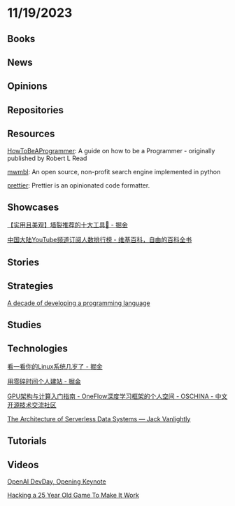 # 11/19/2023

## Books

## News

## Opinions

## Repositories

## Resources
[HowToBeAProgrammer](https://github.com/braydie/HowToBeAProgrammer): A guide on how to be a Programmer - originally published by Robert L Read

[mwmbl](https://github.com/mwmbl/mwmbl): An open source, non-profit search engine implemented in python

[prettier](https://github.com/prettier/prettier): Prettier is an opinionated code formatter.

## Showcases
[【实用且美观】墙裂推荐的十大工具🥽 - 掘金](https://juejin.cn/post/7299859799780294707)

[中国大陆YouTube频道订阅人数排行榜 - 维基百科，自由的百科全书](https://zh.wikipedia.org/wiki/%E4%B8%AD%E5%9C%8B%E5%A4%A7%E9%99%B8YouTube%E9%A0%BB%E9%81%93%E8%A8%82%E9%96%B1%E4%BA%BA%E6%95%B8%E6%8E%92%E8%A1%8C%E6%A6%9C)

## Stories

## Strategies
[A decade of developing a programming language](https://yorickpeterse.com/articles/a-decade-of-developing-a-programming-language/)

## Studies

## Technologies
[看一看你的Linux系统几岁了 - 掘金](https://juejin.cn/post/7297788345816367156)

[用零碎时间个人建站 - 掘金](https://juejin.cn/post/7201730884373168185)

[GPU架构与计算入门指南 - OneFlow深度学习框架的个人空间 - OSCHINA - 中文开源技术交流社区](https://my.oschina.net/oneflow/blog/10140417)

[The Architecture of Serverless Data Systems — Jack Vanlightly](https://jack-vanlightly.com/blog/2023/11/14/the-architecture-of-serverless-data-systems)

## Tutorials

## Videos
[OpenAI DevDay, Opening Keynote](https://www.youtube.com/watch?v=U9mJuUkhUzk)

[Hacking a 25 Year Old Game To Make It Work](https://www.youtube.com/watch?v=eQOOx4mmY6I)
